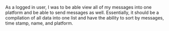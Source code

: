 As a logged in user, I was to be able view all of my messages into one platform and be able to send messages as well. Essentially, it should be a compilation of all data into one list and have the ability to sort by messages, time stamp, name, and platform. 
